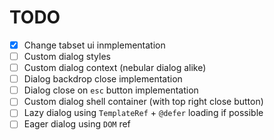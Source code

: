 # TODO

- [x] Change tabset ui inmplementation
- [ ] Custom dialog styles
- [ ] Custom dialog context (nebular dialog alike)
- [ ] Dialog backdrop close implementation
- [ ] Dialog close on `esc` button implementation
- [ ] Custom dialog shell container (with top right close button)
- [ ] Lazy dialog using `TemplateRef` + `@defer` loading if possible
- [ ] Eager dialog using `DOM` ref
